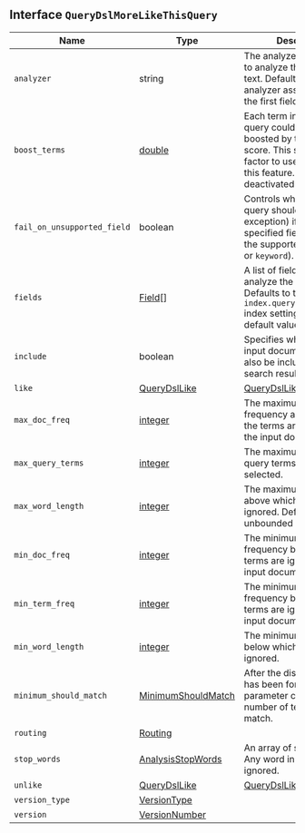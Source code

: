 ## Interface `QueryDslMoreLikeThisQuery`

| Name | Type | Description |
| - | - | - |
| `analyzer` | string | The analyzer that is used to analyze the free form text. Defaults to the analyzer associated with the first field in fields. |
| `boost_terms` | [double](./double.md) | Each term in the formed query could be further boosted by their tf-idf score. This sets the boost factor to use when using this feature. Defaults to deactivated (0). |
| `fail_on_unsupported_field` | boolean | Controls whether the query should fail (throw an exception) if any of the specified fields are not of the supported types ( `text` or `keyword`). |
| `fields` | [Field](./Field.md)[] | A list of fields to fetch and analyze the text from. Defaults to the `index.query.default_field` index setting, which has a default value of `*`. |
| `include` | boolean | Specifies whether the input documents should also be included in the search results returned. |
| `like` | [QueryDslLike](./QueryDslLike.md) | [QueryDslLike](./QueryDslLike.md)[] | Specifies free form text and/or a single or multiple documents for which you want to find similar documents. |
| `max_doc_freq` | [integer](./integer.md) | The maximum document frequency above which the terms are ignored from the input document. |
| `max_query_terms` | [integer](./integer.md) | The maximum number of query terms that can be selected. |
| `max_word_length` | [integer](./integer.md) | The maximum word length above which the terms are ignored. Defaults to unbounded ( `0`). |
| `min_doc_freq` | [integer](./integer.md) | The minimum document frequency below which the terms are ignored from the input document. |
| `min_term_freq` | [integer](./integer.md) | The minimum term frequency below which the terms are ignored from the input document. |
| `min_word_length` | [integer](./integer.md) | The minimum word length below which the terms are ignored. |
| `minimum_should_match` | [MinimumShouldMatch](./MinimumShouldMatch.md) | After the disjunctive query has been formed, this parameter controls the number of terms that must match. |
| `routing` | [Routing](./Routing.md) | &nbsp; |
| `stop_words` | [AnalysisStopWords](./AnalysisStopWords.md) | An array of stop words. Any word in this set is ignored. |
| `unlike` | [QueryDslLike](./QueryDslLike.md) | [QueryDslLike](./QueryDslLike.md)[] | Used in combination with `like` to exclude documents that match a set of terms. |
| `version_type` | [VersionType](./VersionType.md) | &nbsp; |
| `version` | [VersionNumber](./VersionNumber.md) | &nbsp; |
